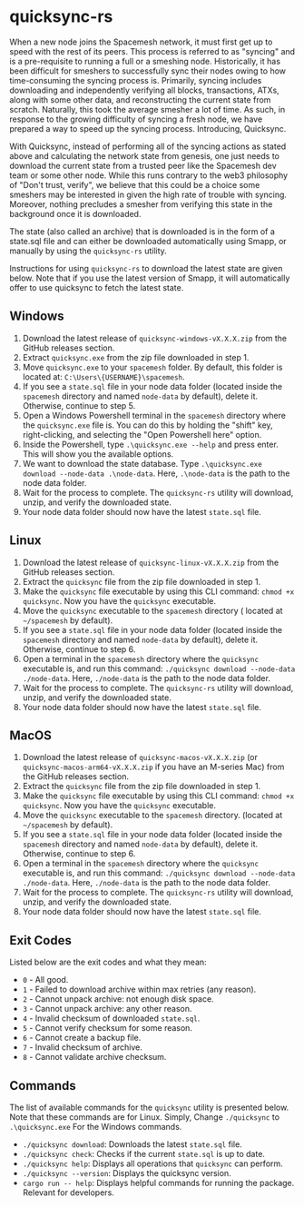 # quicksync-rs

When a new node joins the Spacemesh network, it must first get up to speed with the rest of its peers. This process is referred to as "syncing" and is a pre-requisite to running a full or a smeshing node. Historically, it has been difficult for smeshers to successfully sync their nodes owing to how time-consuming the syncing process is. Primarily, syncing includes downloading and independently verifying all blocks, transactions, ATXs, along with some other data, and reconstructing the current state from scratch. Naturally, this took the average smesher a lot of time. As such, in response to the growing difficulty of syncing a fresh node, we have prepared a way to speed up the syncing process. Introducing, Quicksync.

With Quicksync, instead of performing all of the syncing actions as stated above and calculating the network state from genesis, one just needs to download the current state from a trusted peer like the Spacemesh dev team or some other node. While this runs contrary to the web3 philosophy of "Don't trust, verify", we believe that this could be a choice some smeshers may be interested in given the high rate of trouble with syncing. Moreover, nothing precludes a smesher from verifying this state in the background once it is downloaded.

The state (also called an archive) that is downloaded is in the form of a state.sql file and can either be downloaded automatically using Smapp, or manually by using the `quicksync-rs` utility. 

Instructions for using `quicksync-rs` to download the latest state are given below. Note that if you use the latest version of Smapp, it will automatically offer to use quicksync to fetch the latest state.

## Windows

1. Download the latest release of `quicksync-windows-vX.X.X.zip` from the GitHub releases section.
2. Extract `quicksync.exe` from the zip file downloaded in step 1.
3. Move `quicksync.exe` to your `spacemesh` folder. By default, this folder is located at: `C:\Users\{USERNAME}\spacemesh`.
4. If you see a `state.sql` file in your node data folder (located inside the `spacemesh` directory and named `node-data` by default), delete it. Otherwise, continue to step 5.
5. Open a Windows Powershell terminal in the `spacemesh` directory where the `quicksync.exe` file is. You can do this by holding the "shift" key, right-clicking, and selecting the "Open Powershell here" option.
6. Inside the Powershell, type `.\quicksync.exe --help` and press enter. This will show you the available options.
7. We want to download the state database. Type `.\quicksync.exe download --node-data .\node-data`. Here, `.\node-data` is the path to the node data folder.
8. Wait for the process to complete. The `quicksync-rs` utility will download, unzip, and verify the downloaded state.
9. Your node data folder should now have the latest `state.sql` file.

## Linux

1. Download the latest release of `quicksync-linux-vX.X.X.zip` from the GitHub releases section.
2. Extract the `quicksync` file from the zip file downloaded in step 1.
3. Make the `quicksync` file executable by using this CLI command: `chmod +x quicksync`. Now you have the `quicksync` executable.
4. Move the `quicksync` executable to the `spacemesh` directory ( located at `~/spacemesh` by default).
5. If you see a `state.sql` file in your node data folder (located inside the `spacemesh` directory and named `node-data` by default), delete it. Otherwise, continue to step 6.
6. Open a terminal in the `spacemesh` directory where the `quicksync` executable is, and run this command: `./quicksync download --node-data ./node-data`. Here, `./node-data` is the path to the node data folder.
7. Wait for the process to complete. The `quicksync-rs` utility will download, unzip, and verify the downloaded state.
8. Your node data folder should now have the latest `state.sql` file.

## MacOS

1. Download the latest release of `quicksync-macos-vX.X.X.zip` (or `quicksync-macos-arm64-vX.X.X.zip` if you have an M-series Mac) from the GitHub releases section.
2. Extract the `quicksync` file from the zip file downloaded in step 1.
3. Make the `quicksync` file executable by using this CLI command: `chmod +x quicksync`. Now you have the `quicksync` executable.
4. Move the `quicksync` executable to the `spacemesh` directory. (located at `~/spacemesh` by default).
5. If you see a `state.sql` file in your node data folder (located inside the `spacemesh` directory and named `node-data` by default), delete it. Otherwise, continue to step 6.
6. Open a terminal in the `spacemesh` directory where the `quicksync` executable is, and run this command: `./quicksync download --node-data ./node-data`. Here, `./node-data` is the path to the node data folder.
7. Wait for the process to complete. The `quicksync-rs` utility will download, unzip, and verify the downloaded state.
8. Your node data folder should now have the latest `state.sql` file.

## Exit Codes

Listed below are the exit codes and what they mean:

- `0` - All good.
- `1` - Failed to download archive within max retries (any reason).
- `2` - Cannot unpack archive: not enough disk space.
- `3` - Cannot unpack archive: any other reason.
- `4` - Invalid checksum of downloaded `state.sql`.
- `5` - Cannot verify checksum for some reason.
- `6` - Cannot create a backup file.
- `7` - Invalid checksum of archive.
- `8` - Cannot validate archive checksum.

## Commands

The list of available commands for the `quicksync` utility is presented below. Note that these commands are for Linux. Simply, Change `./quicksync` to `.\quicksync.exe` For the Windows commands.

- `./quicksync download`: Downloads the latest `state.sql` file.
- `./quicksync check`: Checks if the current `state.sql` is up to date.
- `./quicksync help`: Displays all operations that `quicksync` can perform.
- `./quicksync --version`: Displays the quicksync version.
- `cargo run -- help`: Displays helpful commands for running the package. Relevant for developers.
